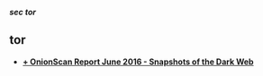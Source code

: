 _**sec tor**_

## tor

- [**+ OnionScan Report June 2016 - Snapshots of the Dark Web**](https://mascherari.press/onionscan-report-june-2016/)
